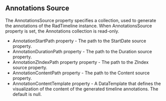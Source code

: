 ## Annotations Source
 The AnnotationsSource property specifies a collection, used to generate the annotations of the RadTimeline instance. When AnnotationsSource property is set, the Annotations collection is read-only.

  - AnnotationStartPath property - The path to the StartDate source property.
  - AnnotationDurationPath property - The path to the Duration source property.
  - AnnotationZIndexPath property property - The path to the ZIndex source property.
  - AnnotationContentPath property - The path to the Content source property.
  - AnnotationContentTemplate property - A DataTemplate that defines the visualization of the content of the generated timeline annotations. The default is null.

[//]: <keywords: annotationssource, annotationstartpath, annotationdurationpath, annotationzindexpath, annotationcontentpath, annotationcontenttemplate, databinding, mvvm> 